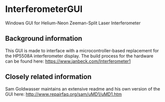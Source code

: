 # InterferometerGUI
Windows GUI for Helium-Neon Zeeman-Split Laser Interferometer
## Background information
This GUI is made to interface with a microcontroller-based replacement for the HP5508A interferometer display. The build process for the hardware can be found here:
https://www.janbeck.com/Interferometer1

## Closely related information
Sam Goldwasser maintains an extensive readme and his own version of the GUI here:
http://www.repairfaq.org/sam/uMD1/uMD1.htm
